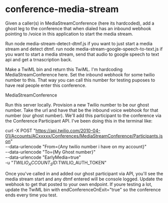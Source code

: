 # conference-media-stream

Given a caller(s) in MediaStreamConference (here its hardcoded), add a ghost leg to the conference that when dialed has an inbound webhook pointing to /voice in this application to start the media stream. 

Run node media-stream-detect-dtmf.js if you want to just start a media stream and detect dtmf. 
run node media-stream-google-speech-to-text.js if you want to start a media stream, send that audio to google speech to text api and get a trnascription back. 

Make a TwiML bin and return this TwiML. I'm hardcoding MediaStreamConference here. Set the inbound webhook for some twilio number to this. That way you can call this number for testing puposes to have real people enter this conference. 

<Response>
    <Dial>
        <Conference 
            startConferenceOnEnter="true"
         >MediaStreamConference</Conference>
    </Dial>
</Response>

Run this server locally. Provision a new Twilio number to be our ghost number. Take the url and have that be the inbound voice webhook for that number (our ghost number). We'll add this participant to the conference via the Conference Participant API. I've been doing this in the terminal like:

curl -X POST "https://api.twilio.com/2010-04-01/Accounts/ACxxxxx/Conferences/MediaStreamConference/Participants.json" \
--data-urlencode "From={Any twilio number i have on my account}" \
--data-urlencode "To={My Ghost number}" \
--data-urlencode "EarlyMedia=true" \
-u "$TWILIO_ACCOUNT_SID:$TWILIO_AUTH_TOKEN"


Once you've called in and added our ghost participant via API, you'll see the media stream start and any dtmf entered will be console logged. Update the webhook to get that posted to your own endpoint. If youre testing a lot, update the TwiML bin with endConferenceOnExit="true" so the conference ends every time you test. 
